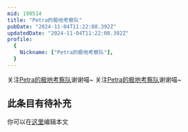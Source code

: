 ```yaml
---
mid: 190514
title: "Petra的极地考察队"
pubDate: "2024-11-04T11:22:08.392Z"
updatedDate: "2024-11-04T11:22:08.392Z"
profile:
  {
    Nickname: ["Petra的极地考察队"],
  }
---
```


关注[Petra的极地考察队](https://space.bilibili.com/190514)谢谢喵~ 关注[Petra的极地考察队](https://space.bilibili.com/190514)谢谢喵~

## 此条目有待补充
你可以在[这里](https://github.com/Yuhanawa/VTuber.ICU-Content/edit/master/v/Petra的极地考察队/index.md)编辑本文
